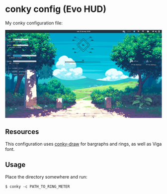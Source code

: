 # conky config (Evo HUD)

My conky configuration file:

![conky](conky.png)

## Resources

This configuration uses [conky-draw](https://github.com/fisadev/conky-draw) for
bargraphs and rings, as well as Viga font.

## Usage

Place the directory somewhere and run:

~~~shell
$ conky -c PATH_TO_RING_METER
~~~
